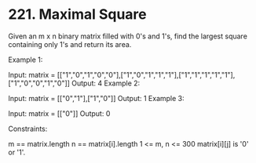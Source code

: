 # 221. Maximal Square

Given an m x n binary matrix filled with 0's and 1's, find the largest square containing only 1's and return its area.

Example 1:

Input: matrix = [["1","0","1","0","0"],["1","0","1","1","1"],["1","1","1","1","1"],["1","0","0","1","0"]]
Output: 4
Example 2:

Input: matrix = [["0","1"],["1","0"]]
Output: 1
Example 3:

Input: matrix = [["0"]]
Output: 0

Constraints:

m == matrix.length
n == matrix[i].length
1 <= m, n <= 300
matrix[i][j] is '0' or '1'.
